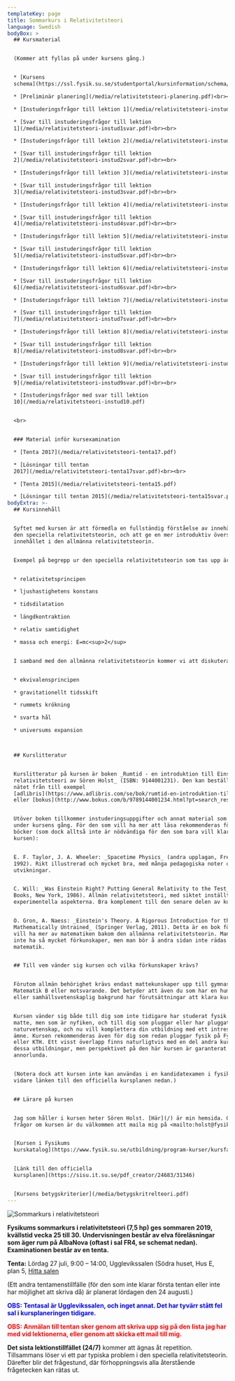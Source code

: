 ```yaml
---
templateKey: page
title: Sommarkurs i Relativitetsteori
language: Swedish
bodyBox: >
  ## Kursmaterial


  (Kommer att fyllas på under kursens gång.)


  * [Kursens
  schema](https://ssl.fysik.su.se/studentportal/kursinformation/schema/makepdf.php?kurs=FK1018)

  * [Preliminär planering](/media/relativitetsteori-planering.pdf)<br><br>

  * [Instuderingsfrågor till lektion 1](/media/relativitetsteori-instud1.pdf)

  * [Svar till instuderingsfrågor till lektion
  1](/media/relativitetsteori-instud1svar.pdf)<br><br>

  * [Instuderingsfrågor till lektion 2](/media/relativitetsteori-instud2.pdf)

  * [Svar till instuderingsfrågor till lektion
  2](/media/relativitetsteori-instud2svar.pdf)<br><br>

  * [Instuderingsfrågor till lektion 3](/media/relativitetsteori-instud3.pdf)

  * [Svar till instuderingsfrågor till lektion
  3](/media/relativitetsteori-instud3svar.pdf)<br><br>

  * [Instuderingsfrågor till lektion 4](/media/relativitetsteori-instud4.pdf)

  * [Svar till instuderingsfrågor till lektion
  4](/media/relativitetsteori-instud4svar.pdf)<br><br>

  * [Instuderingsfrågor till lektion 5](/media/relativitetsteori-instud5.pdf)

  * [Svar till instuderingsfrågor till lektion
  5](/media/relativitetsteori-instud5svar.pdf)<br><br>

  * [Instuderingsfrågor till lektion 6](/media/relativitetsteori-instud6.pdf)

  * [Svar till instuderingsfrågor till lektion
  6](/media/relativitetsteori-instud6svar.pdf)<br><br>

  * [Instuderingsfrågor till lektion 7](/media/relativitetsteori-instud7.pdf)

  * [Svar till instuderingsfrågor till lektion
  7](/media/relativitetsteori-instud7svar.pdf)<br><br>

  * [Instuderingsfrågor till lektion 8](/media/relativitetsteori-instud8.pdf)

  * [Svar till instuderingsfrågor till lektion
  8](/media/relativitetsteori-instud8svar.pdf)<br><br>

  * [Instuderingsfrågor till lektion 9](/media/relativitetsteori-instud9.pdf)

  * [Svar till instuderingsfrågor till lektion
  9](/media/relativitetsteori-instud9svar.pdf)<br><br>

  * [Instuderingsfrågor med svar till lektion
  10](/media/relativitetsteori-instud10.pdf)


  <br>


  ### Material inför kursexamination

  * [Tenta 2017](/media/relativitetsteori-tenta17.pdf)

  * [Lösningar till tentan
  2017](/media/relativitetsteori-tenta17svar.pdf)<br><br>

  * [Tenta 2015](/media/relativitetsteori-tenta15.pdf)

  * [Lösningar till tentan 2015](/media/relativitetsteori-tenta15svar.pdf)
bodyExtra: >-
  ## Kursinnehåll


  Syftet med kursen är att förmedla en fullständig förståelse av innehållet i
  den speciella relativitetsteorin, och att ge en mer introduktiv översikt av
  innehållet i den allmänna relativitetsteorin. 


  Exempel på begrepp ur den speciella relativitetsteorin som tas upp är 


  * relativitetsprincipen

  * ljushastighetens konstans

  * tidsdilatation

  * längdkontraktion

  * relativ samtidighet

  * massa och energi: E=mc<sup>2</sup>


  I samband med den allmänna relativitetsteorin kommer vi att diskutera 


  * ekvivalensprincipen

  * gravitationellt tidsskift

  * rummets krökning

  * svarta hål

  * universums expansion



  ## Kurslitteratur


  Kurslitteratur på kursen är boken _Rumtid - en introduktion till Einsteins
  relativitetsteori av Sören Holst_ (ISBN: 9144001231). Den kan beställas via
  nätet från till exempel
  [adlibris](https://www.adlibris.com/se/bok/rumtid-en-introduktion-till-einsteins-relativitetsteori-9789144001234)
  eller [bokus](http://www.bokus.com/b/9789144001234.html?pt=search_result). 


  Utöver boken tillkommer instuderingsuppgifter och annat material som delas ut
  under kursens gång. För den som vill ha mer att läsa rekommenderas följande
  böcker (som dock alltså inte är nödvändiga för den som bara vill klara av
  kursen): 


  E. F. Taylor, J. A. Wheeler: _Spacetime Physics_ (andra upplagan, Freeman,
  1992). Rikt illustrerad och mycket bra, med många pedagogiska noter och
  utvikningar. 


  C. Will: _Was Einstein Right? Putting General Relativity to the Test_ (Basic
  Books, New York, 1986). Allmän relativitetsteori, med siktet inställt på de
  experimentella aspekterna. Bra komplement till den senare delen av kursen. 


  O. Gron, A. Naess: _Einstein's Theory. A Rigorous Introduction for the
  Mathematically Untrained_ (Springer Verlag, 2011). Detta är en bok för den som
  vill ha mer av matematiken bakom den allmänna relativitetsteorin. Man behöver
  inte ha så mycket förkunskaper, men man bör å andra sidan inte rädas
  matematik. 


  ## Till vem vänder sig kursen och vilka förkunskaper krävs?


  Förutom allmän behörighet krävs endast mattekunskaper upp till gymnasiets
  Matematik B eller motsvarande. Det betyder att även du som har en humanistisk
  eller samhällsvetenskaplig bakgrund har förutsättningar att klara kursen. 


  Kursen vänder sig både till dig som inte tidigare har studerat fysik och
  matte, men som är nyfiken, och till dig som pluggar eller har pluggat
  naturvetenskap, och nu vill komplettera din utbildning med ett intressant
  ämne. Kursen rekommenderas även för dig som redan pluggar fysik på Fysikum
  eller KTH. Ett visst överlapp finns naturligtvis med en del andra kurser på
  dessa utbildningar, men perspektivet på den här kursen är garanterat
  annorlunda. 


  (Notera dock att kursen inte kan användas i en kandidatexamen i fysik. Se
  vidare länken till den officiella kursplanen nedan.) 


  ## Lärare på kursen


  Jag som håller i kursen heter Sören Holst. [Här](/) är min hemsida. Om du har
  frågor om kursen är du välkommen att maila mig på <mailto:holst@fysik.su.se> 


  [Kursen i Fysikums
  kurskatalog](https://www.fysik.su.se/utbildning/program-kurser/kursfakta-och-scheman?kurs=FK1018)


  [Länk till den officiella
  kursplanen](https://sisu.it.su.se/pdf_creator/24683/31346)


  [Kursens betygskriterier](/media/betygskritrelteori.pdf)
---
```

![Sommarkurs i relativitetsteori](/media/grav_lens150914.jpg)

**Fysikums sommarkurs i relativitetsteori (7,5 hp) ges sommaren 2019, kvällstid vecka 25 till 30. Undervisningen består av elva föreläsningar som äger rum på AlbaNova (oftast i sal FR4, se schemat nedan). Examinationen består av en tenta.**

**Tenta:**
Lördag 27 juli, 9:00 – 14:00,
Ugglevikssalen (Södra huset, Hus E, plan 5, [Hitta salen](http://www.su.se/polopoly_fs/1.2958.1320939294!/Usalen.pdf)

(Ett andra tentamenstillfälle (för den som inte klarar första tentan eller inte har möjlighet att skriva då) är planerat lördagen den 24 augusti.)

**<font color="blue">OBS: Tentasal är Ugglevikssalen, och inget annat. Det har tyvärr stått fel sal i kursplaneringen tidigare.</font>**

**<font color="red">OBS: Anmälan till tentan sker genom att skriva upp sig på den lista jag har med vid lektionerna, eller genom att skicka ett mail till mig.</font>**

<b>Det sista lektionstillfället (24/7)</b> kommer att ägnas åt repetition. Tillsammans löser vi ett par typiska problem i den speciella relativitetsteorin. Därefter blir det frågestund, där förhoppningsvis alla återstående frågetecken kan rätas ut.

